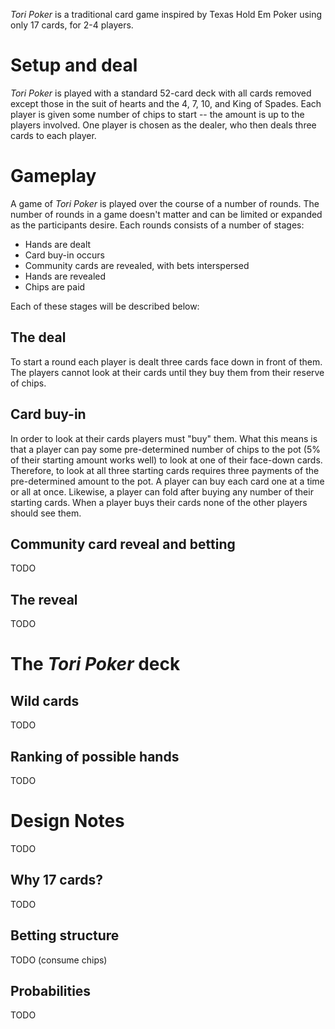 *Tori Poker* is a traditional card game inspired by Texas Hold Em Poker using only 17 cards, for 2-4 players.  

Setup and deal
==============

*Tori Poker* is played with a standard 52-card deck with all cards removed except those in the suit of hearts and the 4, 7, 10, and King of Spades.  Each player is given some number of chips to start -- the amount is up to the players involved.  One player is chosen as the dealer, who then deals three cards to each player.

Gameplay
========

A game of *Tori Poker* is played over the course of a number of rounds.  The number of rounds in a game doesn't matter and can be limited or expanded as the participants desire.  Each rounds consists of a number of stages:

 * Hands are dealt
 * Card buy-in occurs
 * Community cards are revealed, with bets interspersed
 * Hands are revealed
 * Chips are paid

Each of these stages will be described below:

The deal
--------

To start a round each player is dealt three cards face down in front of them.  The players cannot look at their cards until they buy them from their reserve of chips.

Card buy-in
-----------

In order to look at their cards players must "buy" them.  What this means is that a player can pay some pre-determined number of chips to the pot (5% of their starting amount works well) to look at one of their face-down cards.  Therefore, to look at all three starting cards requires three payments of the pre-determined amount to the pot.  A player can buy each card one at a time or all at once.  Likewise, a player can fold after buying any number of their starting cards.  When a player buys their cards none of the other players should see them.

Community card reveal and betting
---------------------------------

TODO

The reveal
----------

TODO

The *Tori Poker* deck
=====================

Wild cards
----------

TODO

Ranking of possible hands
-------------------------

TODO

Design Notes
============

TODO

Why 17 cards?
-------------

TODO

Betting structure
-----------------

TODO (consume chips)

Probabilities
-------------

TODO
